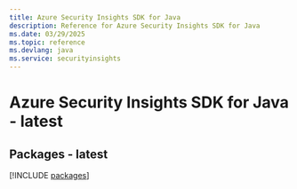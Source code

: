 ```yaml
---
title: Azure Security Insights SDK for Java
description: Reference for Azure Security Insights SDK for Java
ms.date: 03/29/2025
ms.topic: reference
ms.devlang: java
ms.service: securityinsights
---
```

# Azure Security Insights SDK for Java - latest
## Packages - latest
[!INCLUDE [packages](security-insights-index.md)]